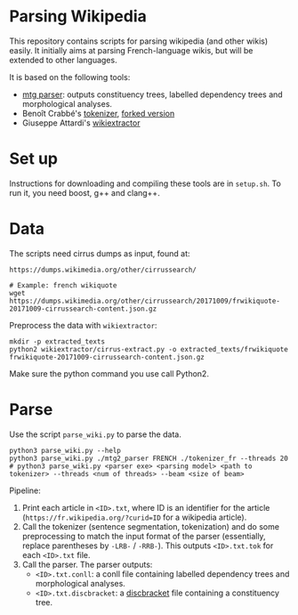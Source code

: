 
# Parsing Wikipedia

This repository contains scripts for parsing wikipedia (and other wikis)
easily. It initially aims at parsing French-language wikis, but
will be extended to other languages.

It is based on the following tools:

- [mtg parser](https://github.com/mcoavoux/mtg/): outputs constituency
    trees, labelled dependency trees and morphological analyses.
- Benoît Crabbé's [tokenizer](https://github.com/bencrabbe/nlp-toolbox/),
    [forked version](https://github.com/mcoavoux/nlp-toolbox/)
- Giuseppe Attardi's [wikiextractor](https://github.com/attardi/wikiextractor)


# Set up

Instructions for downloading and compiling these tools are in `setup.sh`.
To run it, you need boost, g++ and clang++.

# Data

The scripts need cirrus dumps as input, found at:

    https://dumps.wikimedia.org/other/cirrussearch/
    
    # Example: french wikiquote
    wget https://dumps.wikimedia.org/other/cirrussearch/20171009/frwikiquote-20171009-cirrussearch-content.json.gz

Preprocess the data with `wikiextractor`:

    mkdir -p extracted_texts
    python2 wikiextractor/cirrus-extract.py -o extracted_texts/frwikiquote frwikiquote-20171009-cirrussearch-content.json.gz

Make sure the python command you use call Python2.


# Parse

Use the script `parse_wiki.py` to parse the data.

    python3 parse_wiki.py --help
    python3 parse_wiki.py ./mtg2_parser FRENCH ./tokenizer_fr --threads 20
    # python3 parse_wiki.py <parser exe> <parsing model> <path to tokenizer> --threads <num of threads> --beam <size of beam>


Pipeline:

1. Print each article in `<ID>.txt`, where ID is an identifier for the
  article (`https://fr.wikipedia.org/?curid=ID` for a wikipedia article).
2. Call the tokenizer (sentence segmentation, tokenization) and do
  some preprocessing to match the input format of the parser
  (essentially, replace parentheses by `-LRB-` / `-RRB-`).
  This outputs `<ID>.txt.tok` for each `<ID>.txt` file.
3. Call the parser. The parser outputs:
    - `<ID>.txt.conll`: a conll file containing labelled dependency trees
      and morphological analyses.
    - `<ID>.txt.discbracket`: a [discbracket](http://discodop.readthedocs.io/en/latest/fileformats.html#discbracket)
      file containing a constituency tree.





